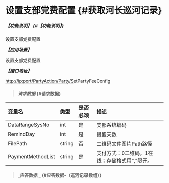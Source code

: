 # 设置支部党费配置 {#获取河长巡河记录}

##### _【功能说明】_ {#【功能说明】}

设置支部党费配置

_**【应用场景】**_

设置支部党费配置

_**【接口地址】**_

[http://ip:port/PartyAction/Party/S](http://ip:port/HMQuery/PatrolRiver/GetPatrolRivers)etPartyFeeConfig

> #### _请求数据_ {#请求数据}

| 变量名 | 类型 | 是否必须 | 描述 |
| :--- | :--- | :--- | :--- |
| DataRangeSysNo | int | 是 | 支部系统编码 |
| RemindDay | int | 是 | 提醒天数 |
| FilePath | string | 否 | 二维码文件图片Path路径 |
| PaymentMethodList | string | 是 | 支付方式：0二维码，1在线；存储格式用“,"隔开。 |

> #### _应答数据 _ {#应答数据-（巡河记录数组）}



